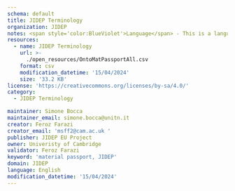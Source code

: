 ```yaml
---
schema: default
title: JIDEP Terminology
organization: JIDEP
notes: <span style='color:BlueViolet'>Language</span> - This is a language dataset collecting and describing the terms (concepts) used by the data created and published by the JIDEP EU Project.
resources:
  - name: JIDEP Terminology
    url: >-
      ./open_resources/OntoMatPassportAll.csv
    format: csv
    modification_datetime: '15/04/2024'
    size: '33.2 KB'
license: 'https://creativecommons.org/licenses/by-sa/4.0/'
category:
  - JIDEP Terminology

maintainer: Simone Bocca
maintainer_email: simone.bocca@unitn.it 
creator: Feroz Farazi
creator_email: 'msff2@cam.ac.uk '
publisher: JIDEP EU Project
owner: Univeristy of Cambridge
validator: Feroz Farazi
keyword: 'material passport, JIDEP'
domain: JIDEP
language: English
modification_datetime: '15/04/2024'
---
```


